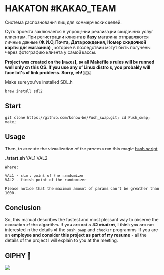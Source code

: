 # HAKATON #KAKAO_TEAM

Система распознования лиц для коммерческих целей.


Суть проекта заключается в упрощении реализации скидочных услуг клиентам. При регистрации клиента **в базу** магазина отправляются личные данные **(Ф.И.О, Почта, Дата рождения, Номер скидочной карты для магазина)** , которые в последствии могут быть получены через фотографию клиента у самой кассы.

**Project was created on the [`MacOs`], so all Makefile's rules will be runned well only on this OS. 
If you use any of Linux distro's, you probably will face lot's of link problems. Sorry, eh!**  🇨🇦 

Make sure you've installed SDL.h
```
brew install sdl2
```
## Start
```
git clone https://github.com/ksnow-be/Push_swap.git; cd Push_swap; make;
```
## Usage

Then, to execute the vizualization of the process run this magic [bash script](start.sh).

**./start.sh** VAL1 VAL2
  
```
Where:

VAL1 - start point of the randomizer
VAL2 - finish point of the randomizer

Please notice that the maximum amount of params can't be greather than 1000.
```
## Conclusion

So, this manual describes the fastest and most pleasant way to observe the execution of the algorithm.
If you are not a **42 student**, I think you are not interested in the details of the `push_swap` and `checker` programms.
If you are an **employee and consider this project as part of my resume** - all the details of the project I will explain to you at the meeting.


## GIPHY  🐥
![](https://media.giphy.com/media/pcJQJibaViuyx8EyQV/giphy.gif)
